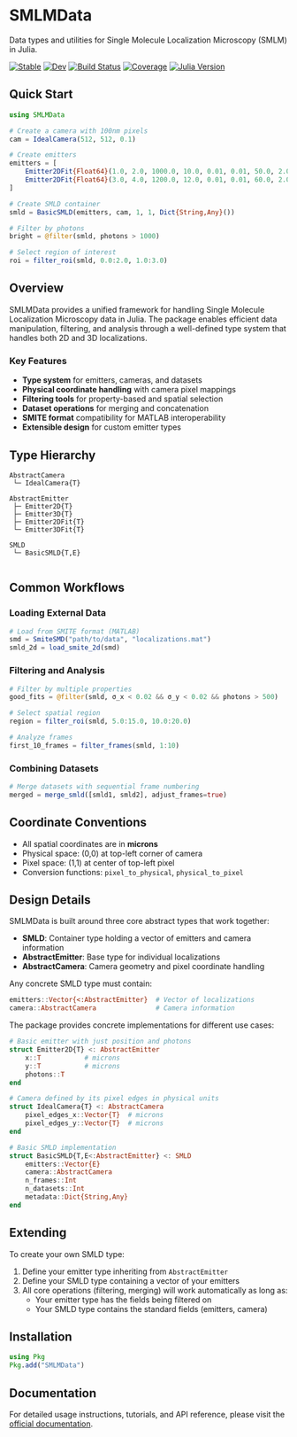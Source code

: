# SMLMData

Data types and utilities for Single Molecule Localization Microscopy (SMLM) in Julia.

[![Stable](https://img.shields.io/badge/docs-stable-blue.svg)](https://juliasmlm.github.io/SMLMData.jl/stable)
[![Dev](https://img.shields.io/badge/docs-dev-blue.svg)](https://juliasmlm.github.io/SMLMData.jl/dev)
[![Build Status](https://github.com/juliasmlm/SMLMData.jl/workflows/CI/badge.svg)](https://github.com/juliasmlm/SMLMData.jl/actions)
[![Coverage](https://codecov.io/gh/juliasmlm/SMLMData.jl/branch/master/graph/badge.svg)](https://codecov.io/gh/juliasmlm/SMLMData.jl)
[![Julia Version](https://img.shields.io/badge/julia-%3E%3D%201.6-brightgreen.svg)](https://julialang.org/)

## Quick Start

```julia
using SMLMData

# Create a camera with 100nm pixels
cam = IdealCamera(512, 512, 0.1)  

# Create emitters
emitters = [
    Emitter2DFit{Float64}(1.0, 2.0, 1000.0, 10.0, 0.01, 0.01, 50.0, 2.0),
    Emitter2DFit{Float64}(3.0, 4.0, 1200.0, 12.0, 0.01, 0.01, 60.0, 2.0)
]

# Create SMLD container
smld = BasicSMLD(emitters, cam, 1, 1, Dict{String,Any}())

# Filter by photons
bright = @filter(smld, photons > 1000)

# Select region of interest
roi = filter_roi(smld, 0.0:2.0, 1.0:3.0)
```

## Overview

SMLMData provides a unified framework for handling Single Molecule Localization Microscopy data in Julia. The package enables efficient data manipulation, filtering, and analysis through a well-defined type system that handles both 2D and 3D localizations.

### Key Features

- **Type system** for emitters, cameras, and datasets
- **Physical coordinate handling** with camera pixel mappings
- **Filtering tools** for property-based and spatial selection
- **Dataset operations** for merging and concatenation
- **SMITE format** compatibility for MATLAB interoperability
- **Extensible design** for custom emitter types

## Type Hierarchy

```
AbstractCamera
 └─ IdealCamera{T}

AbstractEmitter
 ├─ Emitter2D{T}
 ├─ Emitter3D{T}
 ├─ Emitter2DFit{T}
 └─ Emitter3DFit{T}

SMLD
 └─ BasicSMLD{T,E}
 
```

## Common Workflows

### Loading External Data

```julia
# Load from SMITE format (MATLAB)
smd = SmiteSMD("path/to/data", "localizations.mat")
smld_2d = load_smite_2d(smd)
```

### Filtering and Analysis

```julia
# Filter by multiple properties
good_fits = @filter(smld, σ_x < 0.02 && σ_y < 0.02 && photons > 500)

# Select spatial region
region = filter_roi(smld, 5.0:15.0, 10.0:20.0)

# Analyze frames
first_10_frames = filter_frames(smld, 1:10)
```

### Combining Datasets

```julia
# Merge datasets with sequential frame numbering
merged = merge_smld([smld1, smld2], adjust_frames=true)
```

## Coordinate Conventions

- All spatial coordinates are in **microns**
- Physical space: (0,0) at top-left corner of camera
- Pixel space: (1,1) at center of top-left pixel
- Conversion functions: `pixel_to_physical`, `physical_to_pixel`

## Design Details

SMLMData is built around three core abstract types that work together:

- **SMLD**: Container type holding a vector of emitters and camera information
- **AbstractEmitter**: Base type for individual localizations
- **AbstractCamera**: Camera geometry and pixel coordinate handling

Any concrete SMLD type must contain:
```julia
emitters::Vector{<:AbstractEmitter}  # Vector of localizations
camera::AbstractCamera               # Camera information
```

The package provides concrete implementations for different use cases:

```julia
# Basic emitter with just position and photons
struct Emitter2D{T} <: AbstractEmitter
    x::T           # microns
    y::T           # microns
    photons::T
end

# Camera defined by its pixel edges in physical units
struct IdealCamera{T} <: AbstractCamera
    pixel_edges_x::Vector{T}  # microns
    pixel_edges_y::Vector{T}  # microns
end

# Basic SMLD implementation
struct BasicSMLD{T,E<:AbstractEmitter} <: SMLD
    emitters::Vector{E}
    camera::AbstractCamera
    n_frames::Int
    n_datasets::Int
    metadata::Dict{String,Any}
end
```

## Extending

To create your own SMLD type:

1. Define your emitter type inheriting from `AbstractEmitter`
2. Define your SMLD type containing a vector of your emitters
3. All core operations (filtering, merging) will work automatically as long as:
   - Your emitter type has the fields being filtered on
   - Your SMLD type contains the standard fields (emitters, camera)

## Installation

```julia
using Pkg
Pkg.add("SMLMData")
```

## Documentation

For detailed usage instructions, tutorials, and API reference, please visit the [official documentation](https://juliasmlm.github.io/SMLMData.jl/stable).